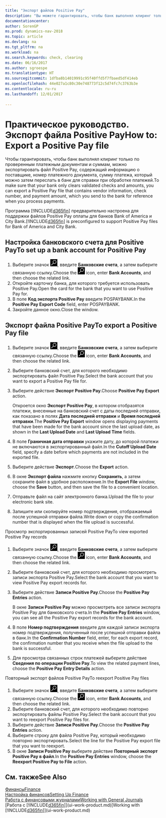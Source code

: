 ```yaml
---
title: "Экспорт файлов Positive Pay"
description: "Вы можете гарантировать, чтобы банк выполнял клиринг только проверенных платежных документов и сумм путем экспорта файла Positive Pay, содержащего сведения о поставщике и платеже."
documentationcenter: 
author: SorenGP
ms.prod: dynamics-nav-2018
ms.topic: article
ms.devlang: na
ms.tgt_pltfrm: na
ms.workload: na
ms.search.keywords: check, clearing
ms.date: 06/16/2017
ms.author: sgroespe
ms.translationtype: HT
ms.sourcegitcommit: 1dfba8b14019991c95f40ffd5f7fbaed5df414eb
ms.openlocfilehash: 44e027a1c80c30e748773f12c5d74fc7c3763b3e
ms.contentlocale: ru-ru
ms.lasthandoff: 12/01/2017

---
```

# <a name="how-to-export-a-positive-pay-file"></a><span data-ttu-id="cec7a-103">Практическое руководство. Экспорт файла Positive Pay</span><span class="sxs-lookup"><span data-stu-id="cec7a-103">How to: Export a Positive Pay file</span></span>
<span data-ttu-id="cec7a-104">Чтобы гарантировать, чтобы банк выполнял клиринг только по проверенным платежным документам и суммам, можно экспортировать файл Positive Pay, содержащий информацию о поставщике, номер платежного документа, сумму платежа, который можно затем переслать в банк для справки при обработке платежей.</span><span class="sxs-lookup"><span data-stu-id="cec7a-104">To make sure that your bank only clears validated checks and amounts, you can export a Positive Pay file that contains vendor information, check number, and payment amount, which you send to the bank for reference when you process payments.</span></span>

<span data-ttu-id="cec7a-105">Программа [!INCLUDE[d365fin](includes/d365fin_md.md)] предварительно настроена для поддержки файлов Positive Pay оплаты для банков Bank of America и City Bank.</span><span class="sxs-lookup"><span data-stu-id="cec7a-105">[!INCLUDE[d365fin](includes/d365fin_md.md)] is preconfigured to support Positive Pay files for Bank of America and City Bank.</span></span>

## <a name="to-set-up-a-bank-account-for-positive-pay"></a><span data-ttu-id="cec7a-106">Настройка банковского счета для Positive Pay</span><span class="sxs-lookup"><span data-stu-id="cec7a-106">To set up a bank account for Positive Pay</span></span>
1. <span data-ttu-id="cec7a-107">Выберите значок ![Поиск страницы или отчета](media/ui-search/search_small.png "Значок поиска страницы или отчета"), введите **Банковские счета**, а затем выберите связанную ссылку.</span><span class="sxs-lookup"><span data-stu-id="cec7a-107">Choose the ![Search for Page or Report](media/ui-search/search_small.png "Search for Page or Report icon") icon, enter **Bank Accounts**, and then choose the related link.</span></span>
2. <span data-ttu-id="cec7a-108">Откройте карточку банка, для которого требуется использовать Positive Pay.</span><span class="sxs-lookup"><span data-stu-id="cec7a-108">Open the card for the bank that you want to use Positive Pay for.</span></span>
3. <span data-ttu-id="cec7a-109">В поле **Код экспорта Positive Pay** введите POSPAYBANK.</span><span class="sxs-lookup"><span data-stu-id="cec7a-109">In the **Positive Pay Export Code** field, enter POSPAYBANK.</span></span>
4. <span data-ttu-id="cec7a-110">Закройте данное окно.</span><span class="sxs-lookup"><span data-stu-id="cec7a-110">Close the window.</span></span>

## <a name="to-export-a-positive-pay-file"></a><span data-ttu-id="cec7a-111">Экспорт файла Positive Pay</span><span class="sxs-lookup"><span data-stu-id="cec7a-111">To export a Positive Pay file</span></span>
1. <span data-ttu-id="cec7a-112">Выберите значок ![Поиск страницы или отчета](media/ui-search/search_small.png "Значок поиска страницы или отчета"), введите **Банковские счета**, а затем выберите связанную ссылку.</span><span class="sxs-lookup"><span data-stu-id="cec7a-112">Choose the ![Search for Page or Report](media/ui-search/search_small.png "Search for Page or Report icon") icon, enter **Bank Accounts**, and then choose the related link.</span></span>
2. <span data-ttu-id="cec7a-113">Выберите банковский счет, для которого необходимо экспортировать файл Positive Pay.</span><span class="sxs-lookup"><span data-stu-id="cec7a-113">Select the bank account that you want to export a Positive Pay file for.</span></span>
3. <span data-ttu-id="cec7a-114">Выберите действие **Экспорт Positive Pay**.</span><span class="sxs-lookup"><span data-stu-id="cec7a-114">Choose **Positive Pay Export** action.</span></span>

    <span data-ttu-id="cec7a-115">Откроется окно **Экспорт Positive Pay**, в котором отобразятся платежи, внесенные на банковский счет с даты последней отправки, как показано в полях **Дата последней отправки** и **Время последней отправки**.</span><span class="sxs-lookup"><span data-stu-id="cec7a-115">The **Positive Pay Export** window opens displaying payments that have been made for the bank account since the last upload date, as shown in the **Last Upload Date** and **Last Upload Time** fields.</span></span>
4. <span data-ttu-id="cec7a-116">В поле **Граничная дата отправки** укажите дату, до которой платежи не включаются в экспортированный файл.</span><span class="sxs-lookup"><span data-stu-id="cec7a-116">In the **Cutoff Upload Date** field, specify a date before which payments are not included in the exported file.</span></span>
5. <span data-ttu-id="cec7a-117">Выберите действие **Экспорт**.</span><span class="sxs-lookup"><span data-stu-id="cec7a-117">Choose the **Export** action.</span></span>
6. <span data-ttu-id="cec7a-118">В окне **Экспорт файла** нажмите кнопку **Сохранить**, а затем сохраните файл в удобное расположение.</span><span class="sxs-lookup"><span data-stu-id="cec7a-118">In the **Export File** window, choose the **Save** button, and then save the file to a convenient location.</span></span>
7. <span data-ttu-id="cec7a-119">Отправьте файл на сайт электронного банка.</span><span class="sxs-lookup"><span data-stu-id="cec7a-119">Upload the file to your electronic bank site.</span></span>
8. <span data-ttu-id="cec7a-120">Запишите или скопируйте номер подтверждения, отображаемый после успешной отправки файла.</span><span class="sxs-lookup"><span data-stu-id="cec7a-120">Write down or copy the confirmation number that is displayed when the file upload is successful.</span></span>

<span data-ttu-id="cec7a-121">Просмотр экспортированных записей Positive Pay</span><span class="sxs-lookup"><span data-stu-id="cec7a-121">To view exported Positive Pay records</span></span>

1. <span data-ttu-id="cec7a-122">Выберите значок ![Поиск страницы или отчета](media/ui-search/search_small.png "Значок поиска страницы или отчета"), введите **Банковские счета**, а затем выберите связанную ссылку.</span><span class="sxs-lookup"><span data-stu-id="cec7a-122">Choose the ![Search for Page or Report](media/ui-search/search_small.png "Search for Page or Report icon") icon, enter **Bank Accounts**, and then choose the related link.</span></span>
2. <span data-ttu-id="cec7a-123">Выберите банковский счет, для которого необходимо просмотреть записи экспорта Positive Pay.</span><span class="sxs-lookup"><span data-stu-id="cec7a-123">Select the bank account that you want to view Positive Pay export records for.</span></span>
3. <span data-ttu-id="cec7a-124">Выберите действие **Записи Positive Pay**.</span><span class="sxs-lookup"><span data-stu-id="cec7a-124">Choose the **Positive Pay Entries** action.</span></span>

    <span data-ttu-id="cec7a-125">В окне **Записи Positive Pay** можно просмотреть все записи экспорта Positive Pay для банковского счета.</span><span class="sxs-lookup"><span data-stu-id="cec7a-125">In the **Positive Pay Entries** window, you can see all the Positive Pay export records for the bank account.</span></span>
4. <span data-ttu-id="cec7a-126">В поле **Номер подтверждения** введите для каждой записи экспорта номер подтверждения, полученный после успешной отправки файла в банк.</span><span class="sxs-lookup"><span data-stu-id="cec7a-126">In the **Confirmation Number** field, enter, for each export record, the confirmation number that you receive when the file upload to the bank is successful.</span></span>
5. <span data-ttu-id="cec7a-127">Для просмотра связанных строк платежей выберите действие **Сведения по операции Positive Pay**.</span><span class="sxs-lookup"><span data-stu-id="cec7a-127">To view the related payment lines, choose the **Positive Pay Entry Details** action.</span></span>

<span data-ttu-id="cec7a-128">Повторный экспорт файлов Positive Pay</span><span class="sxs-lookup"><span data-stu-id="cec7a-128">To reexport Positive Pay files</span></span>

1. <span data-ttu-id="cec7a-129">Выберите значок ![Поиск страницы или отчета](media/ui-search/search_small.png "Значок поиска страницы или отчета"), введите **Банковские счета**, а затем выберите связанную ссылку.</span><span class="sxs-lookup"><span data-stu-id="cec7a-129">Choose the ![Search for Page or Report](media/ui-search/search_small.png "Search for Page or Report icon") icon, enter **Bank Accounts**, and then choose the related link.</span></span>
2. <span data-ttu-id="cec7a-130">Выберите банковский счет, для которого необходимо повторно экспортировать файлы Positive Pay.</span><span class="sxs-lookup"><span data-stu-id="cec7a-130">Select the bank account that you want to reexport Positive Pay files for.</span></span>
3. <span data-ttu-id="cec7a-131">Выберите действие **Записи Positive Pay**.</span><span class="sxs-lookup"><span data-stu-id="cec7a-131">Choose the **Positive Pay Entries** action.</span></span>
4. <span data-ttu-id="cec7a-132">Выберите строку для файла Positive Pay, который необходимо повторно экспортировать.</span><span class="sxs-lookup"><span data-stu-id="cec7a-132">Select the line for the Positive Pay export file that you want to reexport.</span></span>
5. <span data-ttu-id="cec7a-133">В окне **Записи Positive Pay** выберите действие **Повторный экспорт Positive Pay в файл**.</span><span class="sxs-lookup"><span data-stu-id="cec7a-133">In the **Positive Pay Entries** window, choose the **Reexport Positive Pay to File** action.</span></span>

## <a name="see-also"></a><span data-ttu-id="cec7a-134">См. также</span><span class="sxs-lookup"><span data-stu-id="cec7a-134">See Also</span></span>
[<span data-ttu-id="cec7a-135">Финансы</span><span class="sxs-lookup"><span data-stu-id="cec7a-135">Finance</span></span>](finance.md)  
[<span data-ttu-id="cec7a-136">Настройка финансов</span><span class="sxs-lookup"><span data-stu-id="cec7a-136">Setting Up Finance</span></span>](finance-setup-finance.md)  
[<span data-ttu-id="cec7a-137">Работа с финансовыми журналами</span><span class="sxs-lookup"><span data-stu-id="cec7a-137">Working with General Journals</span></span>](ui-work-general-journals.md)  
<span data-ttu-id="cec7a-138">[Работа с [!INCLUDE[d365fin](includes/d365fin_md.md)]](ui-work-product.md)</span><span class="sxs-lookup"><span data-stu-id="cec7a-138">[Working with [!INCLUDE[d365fin](includes/d365fin_md.md)]](ui-work-product.md)</span></span>

